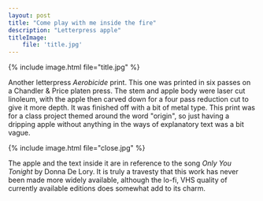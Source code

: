 ```yaml
---
layout: post
title: "Come play with me inside the fire"
description: "Letterpress apple"
titleImage:
    file: 'title.jpg'
---
```


{% include image.html file="title.jpg" %}

Another letterpress *Aerobicide* print. This one was printed in six passes on a Chandler & Price platen press. The stem and apple body were laser cut linoleum, with the apple then carved down for a four pass reduction cut to give it more depth. It was finished off with a bit of metal type. This print was for a class project themed around the word "origin", so just having a dripping apple without anything in the ways of explanatory text was a bit vague. 

{% include image.html file="close.jpg" %}

The apple and the text inside it are in reference to the song *Only You Tonight* by Donna De Lory. It is truly a travesty that this work has never been made more widely available, although the lo-fi, VHS quality of currently available editions does somewhat add to its charm.
